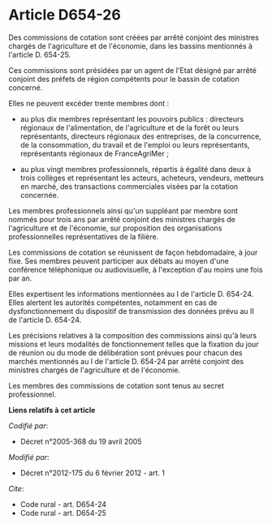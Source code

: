 # Article D654-26

Des commissions de cotation sont créées par arrêté conjoint des ministres chargés de l'agriculture et de l'économie, dans les
bassins mentionnés à l'article D. 654-25. 

Ces commissions sont présidées par un agent de l'Etat désigné par arrêté conjoint des préfets de région compétents pour le
bassin de cotation concerné. 

Elles ne peuvent excéder trente membres dont :

- au plus dix membres représentant les pouvoirs publics : directeurs régionaux de l'alimentation, de l'agriculture et de la
forêt ou leurs représentants, directeurs régionaux des entreprises, de la concurrence, de la consommation, du travail et de
l'emploi ou leurs représentants, représentants régionaux de FranceAgriMer ;

- au plus vingt membres professionnels, répartis à égalité dans deux à trois collèges et représentant les acteurs, acheteurs,
vendeurs, metteurs en marché, des transactions commerciales visées par la cotation concernée. 

Les membres professionnels ainsi qu'un suppléant par membre sont nommés pour trois ans par arrêté conjoint des ministres
chargés de l'agriculture et de l'économie, sur proposition des organisations professionnelles représentatives de la filière. 

Les commissions de cotation se réunissent de façon hebdomadaire, à jour fixe. Ses membres peuvent participer aux débats au
moyen d'une conférence téléphonique ou audiovisuelle, à l'exception d'au moins une fois par an. 

Elles expertisent les informations mentionnées au I de l'article D. 654-24. Elles alertent les autorités compétentes,
notamment en cas de dysfonctionnement du dispositif de transmission des données prévu au II de l'article D. 654-24. 

Les précisions relatives à la composition des commissions ainsi qu'à leurs missions et leurs modalités de fonctionnement
telles que la fixation du jour de réunion ou du mode de délibération sont prévues pour chacun des marchés mentionnés au I de
l'article D. 654-24 par arrêté conjoint des ministres chargés de l'agriculture et de l'économie. 

Les membres des commissions de cotation sont tenus au secret professionnel.

**Liens relatifs à cet article**

_Codifié par_:

  - Décret n°2005-368 du 19 avril 2005

_Modifié par_:

  - Décret n°2012-175 du 6 février 2012 - art. 1

_Cite_:

  - Code rural - art. D654-24
  - Code rural - art. D654-25

